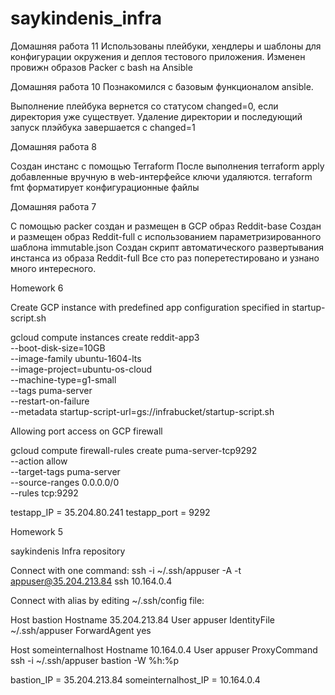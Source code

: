 # saykindenis_infra
Домашняя работа 11
Использованы плейбуки, хендлеры и шаблоны для конфигурации окружения и деплоя тестового приложения.
Изменен провижн образов Packer с bash на Ansible

Домашняя работа 10
Познакомился с базовым функционалом ansible.

Выполнение плейбука вернется со статусом changed=0, если директория уже существует. Удаление директории и последующий запуск плэйбука завершается с changed=1


Домашняя работа 8

Создан инстанс с помощью Terraform
После выполнения terraform apply добавленные вручную в web-интерфейсе ключи удаляются.
terraform fmt форматирует конфигурационные файлы


Домашняя работа 7

С помощью packer создан и размещен в GCP образ Reddit-base
Создан и размещен образ Reddit-full с использованием параметризированного шаблона immutable.json
Создан скрипт автоматического развертывания инстанса из образа Reddit-full
Все сто раз поперетестировано и узнано много интересного.


Homework 6

Create GCP instance with predefined app configuration specified in startup-script.sh

gcloud compute instances create reddit-app3 \
       --boot-disk-size=10GB \
       --image-family ubuntu-1604-lts \
       --image-project=ubuntu-os-cloud \
       --machine-type=g1-small \
       --tags puma-server \
       --restart-on-failure \
       --metadata startup-script-url=gs://infrabucket/startup-script.sh

Allowing port access on GCP firewall

gcloud compute firewall-rules create puma-server-tcp9292 \
      --action allow \
      --target-tags puma-server \
      --source-ranges 0.0.0.0/0 \
      --rules tcp:9292

testapp_IP = 35.204.80.241
testapp_port = 9292


Homework 5


saykindenis Infra repository

Connect with one command:
ssh -i ~/.ssh/appuser -A -t appuser@35.204.213.84 ssh 10.164.0.4




Connect with alias by editing ~/.ssh/config file:

Host bastion
	Hostname 35.204.213.84
	User appuser
	IdentityFile ~/.ssh/appuser
	ForwardAgent yes

Host someinternalhost
	Hostname 10.164.0.4
	User appuser
	ProxyCommand ssh -i ~/.ssh/appuser bastion -W %h:%p


bastion_IP = 35.204.213.84
someinternalhost_IP = 10.164.0.4
